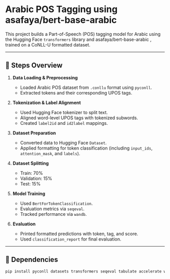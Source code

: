 # Arabic POS Tagging using asafaya/bert-base-arabic

This project builds a Part-of-Speech (POS) tagging model for Arabic using the Hugging Face `transformers` library and asafaya/bert-base-arabic , trained on a CoNLL-U formatted dataset.

---

## 📌 Steps Overview

1. **Data Loading & Preprocessing**
   - Loaded Arabic POS dataset from `.conllu` format using `pyconll`.
   - Extracted tokens and their corresponding UPOS tags.

2. **Tokenization & Label Alignment**
   - Used Hugging Face tokenizer to split text.
   - Aligned word-level UPOS tags with tokenized subwords.
   - Created `label2id` and `id2label` mappings.

3. **Dataset Preparation**
   - Converted data to Hugging Face `Dataset`.
   - Applied formatting for token classification (including `input_ids`, `attention_mask`, and `labels`).

4. **Dataset Splitting**
   - Train: 70%
   - Validation: 15%
   - Test: 15%

5. **Model Training**
   - Used `BertForTokenClassification`.
   - Evaluation metrics via `seqeval`.
   - Tracked performance via `wandb`.

6. **Evaluation**
   - Printed formatted predictions with token, tag, and score.
   - Used `classification_report` for final evaluation.

---

## 🔧 Dependencies

```bash
pip install pyconll datasets transformers seqeval tabulate accelerate wandb
